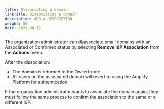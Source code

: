 ```yaml
---
title: Dissociating a domain
linkTitle: Dissociating a domain
description: ADD A DESCRIPTION
weight: 50
date: 2021-08-12
---
```


The organization administrator can disassociate email domains with an Associated or Confirmed status by selecting **Remove IdP Association** from the **Actions** menu.

After the dissociation:

* The domain is returned to the Owned state.
* All users on the associated domain will revert to using the Amplify Platform for authentication.

If the organization administrator wants to associate the domain again, they must follow the same process to confirm the association to the same or a different IdP.
